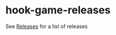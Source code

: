 # hook-game-releases

See [Releases](https://github.com/DragonStorm25/hook-game-releases/releases) for a list of releases
